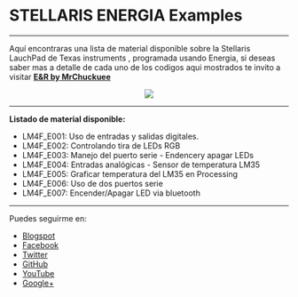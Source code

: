 # STELLARIS ENERGIA Examples
***
Aquí encontraras una lista de material disponible sobre la Stellaris LauchPad de Texas instruments , programada usando Energia, si deseas saber mas a detalle de cada uno de los codigos aqui mostrados te invito a visitar [**E&R by MrChuckuee**](http://mrchunckuee.blogspot.mx/p/stellaris-lauchpad-y-nergia.html)
<p align="center">
  <img src="https://2.bp.blogspot.com/-8d6eJfNgzsM/V147-BGHXcI/AAAAAAAADKQ/HX2cGRPv8mUKDNEwyPcN8qZ4hamIqc_6QCLcB/s400/stellaris%2Blauchpad%2By%2Benergia.png"/>
</p>

***
**Listado de material disponible:**
- LM4F_E001: Uso de entradas y salidas digitales.
- LM4F_E002: Controlando tira de LEDs RGB
- LM4F_E003: Manejo del puerto serie - Endencery apagar LEDs
- LM4F_E004: Entradas analógicas - Sensor de temperatura LM35
- LM4F_E005: Graficar temperatura del LM35 en Processing
- LM4F_E006: Uso de dos puertos serie
- LM4F_E007: Encender/Apagar LED via bluetooth

***
Puedes seguirme en:
- [Blogspot](http://mrchunckuee.blogspot.com)
- [Facebook](https://www.facebook.com/ElectronicayRobotica)
- [Twitter](https://twitter.com/MrChunckuee)
- [GitHub](https://github.com/MrChunckuee)
- [YouTube](https://www.youtube.com/user/mrchunckueepsr)
- [Google+](https://plus.google.com/u/0/+PedroSanchez-MrChunckuee)
